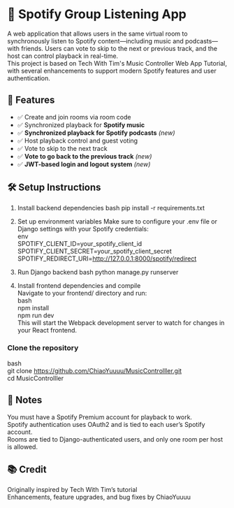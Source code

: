 # 🎵 Spotify Group Listening App
A web application that allows users in the same virtual room to synchronously listen to Spotify content—including music and podcasts—with friends. 
Users can vote to skip to the next or previous track, and the host can control playback in real-time.  
This project is based on Tech With Tim's Music Controller Web App Tutorial, with several enhancements to support modern Spotify features and user authentication.

## 🚀 Features
- ✅ Create and join rooms via room code
- ✅ Synchronized playback for **Spotify music**  
- ✅ **Synchronized playback for Spotify podcasts** *(new)*
- ✅ Host playback control and guest voting
- ✅ Vote to skip to the next track
- ✅ **Vote to go back to the previous track** *(new)*  
- ✅ **JWT-based login and logout system** *(new)*

## 🛠️ Setup Instructions
1. Install backend dependencies
bash
pip install -r requirements.txt

2. Set up environment variables
Make sure to configure your .env file or Django settings with your Spotify credentials:  
env  
SPOTIFY_CLIENT_ID=your_spotify_client_id  
SPOTIFY_CLIENT_SECRET=your_spotify_client_secret  
SPOTIFY_REDIRECT_URI=http://127.0.0.1:8000/spotify/redirect

3. Run Django backend
bash
python manage.py runserver

4. Install frontend dependencies and compile  
Navigate to your frontend/ directory and run:  
bash  
npm install  
npm run dev  
This will start the Webpack development server to watch for changes in your React frontend.  

### Clone the repository
bash  
git clone https://github.com/ChiaoYuuuu/MusicControlller.git  
cd MusicControlller

## 📌 Notes
You must have a Spotify Premium account for playback to work.  
Spotify authentication uses OAuth2 and is tied to each user’s Spotify account.  
Rooms are tied to Django-authenticated users, and only one room per host is allowed.  

## 📚 Credit
Originally inspired by Tech With Tim’s tutorial  
Enhancements, feature upgrades, and bug fixes by ChiaoYuuuu  
